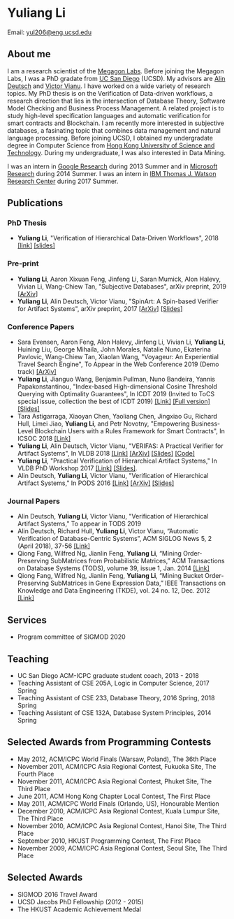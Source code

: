 # Yuliang Li

Email: [yul206@eng.ucsd.edu](mailto:yul206@eng.ucsd.edu)

## About me

I am a research scientist of the [Megagon Labs](http://www.megagon.ai/). Before joining the Megagon Labs, I was a PhD gradate from [UC San Diego](http://www.cs.ucsd.edu/) (UCSD). My advisors are [Alin Deutsch](http://db.ucsd.edu/People/alin/) and [Victor Vianu](https://cseweb.ucsd.edu/~vianu/). I have worked on a wide variety of research topics. My PhD thesis is on the Verification of Data-driven workflows, a research direction that lies in the intersection of Database Theory, Software Model Checking and Business Process Management. A related project is to study high-level specification languages and automatic verification for smart contracts and Blockchain. I am recently more interested in subjective databases, a fasinating topic that combines data management and natural language processing. Before joining UCSD, I obtained my undergradate degree in Computer Science from [Hong Kong University of Science and Technology](http://www.ust.hk). During my undergraduate, I was also interested in Data Mining.

I was an intern in [Google Research](https://research.google.com/) during 2013 Summer and in [Microsoft Research](https://www.microsoft.com/en-us/research/group/data-management-exploration-and-mining-dmx/) during 2014 Summer. I was an intern in [IBM Thomas J. Watson Research Center](http://www.research.ibm.com/labs/watson/index.shtml) during 2017 Summer.


## Publications

### PhD Thesis
* **Yuliang Li**, "Verification of Hierarchical Data-Driven Workflows", 2018 [[link]](https://escholarship.org/uc/item/00q5p2t3) [[slides]](https://www.dropbox.com/s/ybc7vy30395cjdi/dissertation.pptx?dl=0)

### Pre-print
* **Yuliang Li**, Aaron Xixuan Feng, Jinfeng Li, Saran Mumick, Alon Halevy, Vivian Li, Wang-Chiew Tan, "Subjective Databases", arXiv preprint, 2019 [[ArXiv]](https://arxiv.org/abs/1902.09661)
* **Yuliang Li**, Alin Deutsch, Victor Vianu, "SpinArt: A Spin-based Verifier for Artifact Systems", arXiv preprint, 2017 [[ArXiv]](https://arxiv.org/abs/1705.09427) [[Slides]](https://www.dropbox.com/s/vohuazds85fmh6q/spinart.pptx?dl=0)

### Conference Papers
* Sara Evensen, Aaron Feng, Alon Halevy, Jinfeng Li, Vivian Li, **Yuliang Li**, Huining Liu, George Mihaila, John Morales, Natalie Nuno, Ekaterina Pavlovic, Wang-Chiew Tan, Xiaolan Wang, "Voyageur: An Experiential Travel Search Engine", To Appear in the Web Conference 2019 (Demo track) [[ArXiv]](https://arxiv.org/abs/1902.09661)
* **Yuliang Li**, Jianguo Wang, Benjamin Pullman, Nuno Bandeira, Yannis Papakonstantinou, "Index-based High-dimensional Cosine Threshold Querying with Optimality Guarantees", In ICDT 2019 (Invited to ToCS special issue, collection the best of ICDT 2019) [[Link]](http://drops.dagstuhl.de/opus/volltexte/2019/10313/pdf/LIPIcs-ICDT-2019-11.pdf) [[Full version]](http://db.ucsd.edu/wp-content/uploads/2018/12/ICDT_2019_paper.pdf) [[Slides]](https://www.dropbox.com/s/2tf0sva3k01nmjf/icdt2019.pptx?dl=0)
* Tara Astigarraga, Xiaoyan Chen, Yaoliang Chen, Jingxiao Gu, Richard Hull, Limei Jiao, **Yuliang Li**, and Petr Novotny, "Empowering Business-Level Blockchain Users with a Rules Framework for Smart Contracts", In ICSOC 2018 [[Link]](https://link.springer.com/chapter/10.1007/978-3-030-03596-9_8)
* **Yuliang Li**, Alin Deutsch, Victor Vianu, "VERIFAS: A Practical Verifier for Artifact Systems", In VLDB 2018 [[Link]](http://www.vldb.org/pvldb/vol11/p283-li.pdf) [[ArXiv]](https://arxiv.org/abs/1705.10007) [[Slides]](https://www.dropbox.com/s/6uahinfycj1nowm/db-talk.pptx?dl=0) [[Code]](https://github.com/oi02lyl/has-verifier)
* **Yuliang Li**, "Practical Verification of Hierarchical Artifact Systems," In VLDB PhD Workshop 2017 [[Link]](http://ceur-ws.org/Vol-1882/paper14.pdf) [[Slides]](https://www.dropbox.com/s/atemjpw7eyht1h2/vldb-phd-yuliang-li.pptx?dl=0).
* Alin Deutsch, **Yuliang Li**, Victor Vianu, "Verification of Hierarchical Artifact Systems," In PODS 2016 [[Link]](https://cseweb.ucsd.edu/~vianu/pods16.pdf) [[ArXiv]](http://arxiv.org/abs/1604.00967) [[Slides]](https://www.dropbox.com/s/bxzy9me90s906h7/pods16.pptx?dl=0)

### Journal Papers
* Alin Deutsch, **Yuliang Li**, Victor Vianu, "Verification of Hierarchical Artifact Systems," To appear in TODS 2019
* Alin Deutsch, Richard Hull, **Yuliang Li**, Victor Vianu, “Automatic Verification of Database-Centric Systems”, ACM SIGLOG News 5, 2 (April 2018), 37-56 [[Link]](http://www.cs.ox.ac.uk/andrzej.murawski/siglog_news_16.pdf)
* Qiong Fang, Wilfred Ng, Jianlin Feng, **Yuliang Li**, “Mining Order-Preserving SubMatrices from Probabilistic Matrices,” ACM Transactions on Database Systems (TODS), volume 39, issue 1, Jan. 2014 [[Link]](http://www.cs.ust.hk/~wilfred/paper/tods14.pdf)
* Qiong Fang, Wilfred Ng, Jianlin Feng, **Yuliang Li**, “Mining Bucket Order-Preserving SubMatrices in Gene Expression Data,” IEEE Transactions on Knowledge and Data Engineering (TKDE), vol. 24 no. 12, Dec. 2012 [[Link]](http://ieeexplore.ieee.org/document/5989809/)

## Services

* Program committee of SIGMOD 2020

## Teaching

* UC San Diego ACM-ICPC graduate student coach, 2013 - 2018
* Teaching Assistant of CSE 205A, Logic in Computer Science, 2017 Spring
* Teaching Assistant of CSE 233, Database Theory, 2016 Spring, 2018 Spring
* Teaching Assistant of CSE 132A, Database System Principles, 2014 Spring

## Selected Awards from Programming Contests

* May 2012, ACM/ICPC World Finals (Warsaw, Poland), The 36th Place
* November 2011, ACM/ICPC Asia Regional Contest, Fukuoka Site, The Fourth Place
* November 2011, ACM/ICPC Asia Regional Contest, Phuket Site, The Third Place
* June 2011, ACM Hong Kong Chapter Local Contest, The First Place
* May 2011, ACM/ICPC World Finals (Orlando, US), Honourable Mention
* December 2010, ACM/ICPC Asia Regional Contest, Kuala Lumpur Site, The Third Place
* November 2010, ACM/ICPC Asia Regional Contest, Hanoi Site, The Third Place
* September 2010, HKUST Programming Contest, The First Place
* November 2009, ACM/ICPC Asia Regional Contest, Seoul Site, The Third Place

## Selected Awards
* SIGMOD 2016 Travel Award
* UCSD Jacobs PhD Fellowship (2012 - 2015)
* The HKUST Academic Achievement Medal
